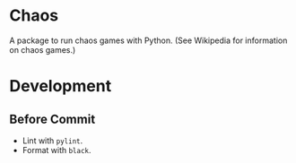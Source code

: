 # Chaos

A package to run chaos games with Python.
(See Wikipedia for information on chaos games.)

# Development

## Before Commit

- Lint with `pylint`.
- Format with `black`.
